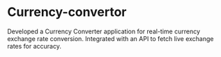 # Currency-convertor
Developed a Currency Converter application for real-time currency exchange rate conversion. Integrated with an API to fetch live exchange rates for accuracy.

